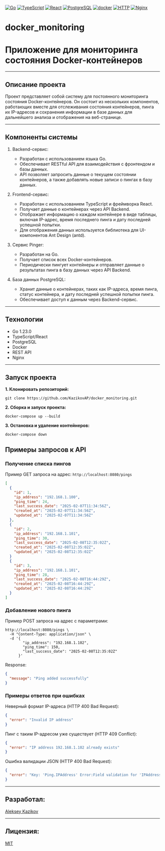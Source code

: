 [![Go](https://img.shields.io/badge/-Go-464646?style=flat-square&logo=Go)](https://go.dev/)
[![TypeScript](https://img.shields.io/badge/-TypeScript-464646?style=flat-square&logo=TypeScript)](https://www.typescriptlang.org/)
[![React](https://img.shields.io/badge/-React-464646?style=flat-square&logo=React)](https://reactjs.org/)
[![PostgreSQL](https://img.shields.io/badge/-PostgreSQL-464646?style=flat-square&logo=PostgreSQL)](https://www.postgresql.org/)
[![docker](https://img.shields.io/badge/-Docker-464646?style=flat-square&logo=docker)](https://www.docker.com/)
[![HTTP](https://img.shields.io/badge/-HTTP-464646?style=flat-square&logo=http)](https://developer.mozilla.org/en-US/docs/Web/HTTP)
[![Nginx](https://img.shields.io/badge/-Nginx-464646?style=flat-square&logo=Nginx)](https://www.nginx.com/)

# docker_monitoring
# Приложение для мониторинга состояния Docker-контейнеров

---
## Описание проекта
Проект представляет собой систему для постоянного мониторинга состояния Docker-контейнеров. Он состоит из нескольких компонентов, работающих вместе для отслеживания состояния контейнеров, пинга их IP-адресов и сохранения информации в базе данных для дальнейшего анализа и отображения на веб-странице.

---
## Компоненты системы
1. Backend-сервис:
    - Разработан с использованием языка Go.
    - Обеспечивает RESTful API для взаимодействия с фронтендом и базы данных.
    - API позволяет запросить данные о текущем состоянии контейнеров, а также добавлять новые записи о пингах в базу данных.

2. Frontend-сервис:
    - Разработан с использованием TypeScript и фреймворка React.
    - Получает данные о контейнерах через API Backend.
    - Отображает информацию о каждом контейнере в виде таблицы, включая IP-адрес, время последнего пинга и дату последней успешной попытки.
    - Для отображения данных используется библиотека для UI-компонентов Ant Design (antd).

3. Сервис Pinger:
    - Разработан на Go.
    - Получает список всех Docker-контейнеров.
    - Периодически пингует контейнеры и отправляет данные о результатах пинга в базу данных через API Backend.

4. База данных PostgreSQL:
    - Хранит данные о контейнерах, таких как IP-адреса, время пинга, статус контейнера, и дату последней успешной попытки пинга.
    - Обеспечивает доступ к данным через Backend-сервис.

---
## Технологии
* Go 1.23.0
* TypeScript/React
* PostgreSQL
* Docker
* REST API
* Nginx

---
## Запуск проекта

**1. Клонировать репозиторий:**
```
git clone https://github.com/KazikovAP/docker_monitoring.git
```

**2. Сборка и запуск проекта:**
```
docker-compose up --build
```

**3. Остановка и удаление контейнеров:**
```
docker-compose down
```

## Примеры запросов к API
### Получение списка пингов
Пример GET запроса на адрес: `http://localhost:8080/pings`
```JSON
[
  {
    "id": 1,
    "ip_address": "192.168.1.100",
    "ping_time": 24,
    "last_success_date": "2025-02-07T11:34:56Z",
    "created_at": "2025-02-07T11:34:56Z",
    "updated_at": "2025-02-07T11:34:56Z"
  },
  {
    "id": 2,
    "ip_address": "192.168.1.101",
    "ping_time": 30,
    "last_success_date": "2025-02-08T12:35:02Z",
    "created_at": "2025-02-08T12:35:02Z",
    "updated_at": "2025-02-08T12:35:02Z"
  }
  {
    "id": 3,
    "ip_address": "192.168.1.101",
    "ping_time": 28,
    "last_success_date": "2025-02-08T16:44:29Z",
    "created_at": "2025-02-08T16:44:29Z",
    "updated_at": "2025-02-08T16:44:29Z"
  }
]
```

### Добавление нового пинга
Пример POST запроса на адрес с параметрами:
```
http://localhost:8080/pings \
  -H "Content-Type: application/json" \
  -d '{
        "ip_address": "192.168.1.102",
        "ping_time": 150,
        "last_success_date": "2025-02-08T12:35:02Z"
      }'
```
Response:
```JSON
{
  "message": "Ping added successfully"
}
```

### Примеры ответов при ошибках
Неверный формат IP-адреса (HTTP 400 Bad Request):
```JSON
{
  "error": "Invalid IP address"
}
```

Пинг с таким IP-адресом уже существует (HTTP 409 Conflict):
```JSON
{
  "error": "IP address 192.168.1.102 already exists"
}
```

Ошибка валидации JSON (HTTP 400 Bad Request):
```JSON
{
  "error": "Key: 'Ping.IPAddress' Error:Field validation for 'IPAddress' failed on the 'required' tag"
}
```

---
## Разработал:
[Aleksey Kazikov](https://github.com/KazikovAP)

---
## Лицензия:
[MIT](https://opensource.org/licenses/MIT)
